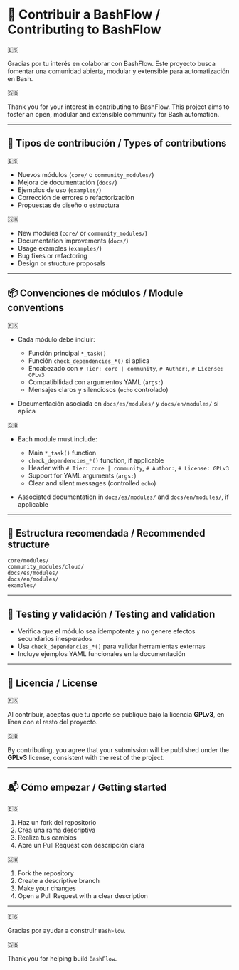 
# 🤝 Contribuir a BashFlow / Contributing to BashFlow

🇪🇸

Gracias por tu interés en colaborar con BashFlow. Este proyecto busca fomentar una comunidad abierta, modular y extensible para automatización en Bash.

🇬🇧

Thank you for your interest in contributing to BashFlow. This project aims to foster an open, modular and extensible community for Bash automation.

---

## 🧩 Tipos de contribución / Types of contributions

🇪🇸
- Nuevos módulos (`core/` o `community_modules/`)  
- Mejora de documentación (`docs/`)  
- Ejemplos de uso (`examples/`)  
- Corrección de errores o refactorización  
- Propuestas de diseño o estructura  

🇬🇧
- New modules (`core/` or `community_modules/`)  
- Documentation improvements (`docs/`)  
- Usage examples (`examples/`)  
- Bug fixes or refactoring  
- Design or structure proposals    

---

## 📦 Convenciones de módulos / Module conventions

🇪🇸
- Cada módulo debe incluir:
  - Función principal `*_task()`
  - Función `check_dependencies_*()` si aplica
  - Encabezado con `# Tier: core | community`, `# Author:`, `# License: GPLv3`
  - Compatibilidad con argumentos YAML (`args:`)
  - Mensajes claros y silenciosos (`echo` controlado)

- Documentación asociada en `docs/es/modules/` y `docs/en/modules/` si aplica

🇬🇧
- Each module must include:
    - Main `*_task()` function
    - `check_dependencies_*()` function, if applicable
    - Header with `# Tier: core | community`, `# Author:`, `# License: GPLv3`
    - Support for YAML arguments (`args:`)
    - Clear and silent messages (controlled `echo`)

- Associated documentation in `docs/es/modules/` and `docs/en/modules/`, if applicable

---

## 📁 Estructura recomendada / Recommended structure

```
core/modules/
community_modules/cloud/
docs/es/modules/
docs/en/modules/
examples/
```

---

## 🧪 Testing y validación / Testing and validation

- Verifica que el módulo sea idempotente y no genere efectos secundarios inesperados
- Usa `check_dependencies_*()` para validar herramientas externas
- Incluye ejemplos YAML funcionales en la documentación

---

## 📄 Licencia / License

🇪🇸

Al contribuir, aceptas que tu aporte se publique bajo la licencia **GPLv3**, en línea con el resto del proyecto.

🇬🇧

By contributing, you agree that your submission will be published under the **GPLv3** license, consistent with the rest of the project.

---

## 📬 Cómo empezar / Getting started

🇪🇸
1. Haz un fork del repositorio
2. Crea una rama descriptiva
3. Realiza tus cambios
4. Abre un Pull Request con descripción clara

🇬🇧
1. Fork the repository  
2. Create a descriptive branch  
3. Make your changes  
4. Open a Pull Request with a clear description



---
🇪🇸

Gracias por ayudar a construir `BashFlow`.  

🇬🇧

Thank you for helping build `BashFlow`.
